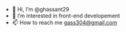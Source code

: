 - 👋 Hi, I’m @ghassant29
- 👀 I’m interested in front-end developement
- 📫 How to reach me gass304@gmail.com

<!---
ghassant29/ghassant29 is a ✨ special ✨ repository because its `README.md` (this file) appears on your GitHub profile.
You can click the Preview link to take a look at your changes.
--->
